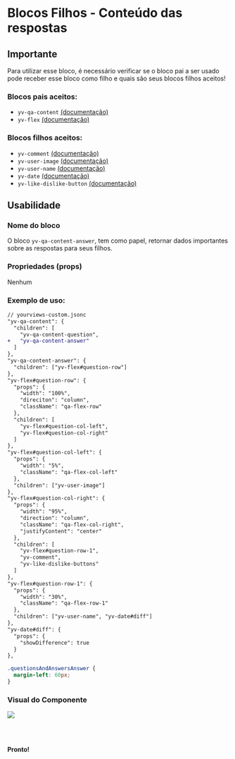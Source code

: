 
# Blocos Filhos - Conteúdo das respostas

## Importante

Para utilizar esse bloco, é necessário verificar se o bloco pai a ser usado pode receber esse bloco como filho e quais são seus blocos filhos aceitos!

### Blocos pais aceitos:

 - `yv-qa-content` [(documentação)](https://github.com/yourviewsbyhiplatform/documentacoes/blob/master/Blocos%20Filhos%20-%20Conte%C3%BAdo%20das%20perguntas%20e%20respostas.md)
 - `yv-flex` [(documentação)](https://github.com/yourviewsbyhiplatform/documentacoes/blob/master/Blocos%20Filhos%20-%20Flex%20Box.md)

### Blocos filhos aceitos:

 - `yv-comment` [(documentação)](https://github.com/yourviewsbyhiplatform/documentacoes/blob/master/Blocos%20Filhos%20-%20Coment%C3%A1rio.md) 
 - `yv-user-image` [(documentação)](https://github.com/yourviewsbyhiplatform/documentacoes/blob/master/Blocos%20Filhos%20-%20Imagem%20do%20Usu%C3%A1rio.md) 
 - `yv-user-name` [(documentação)](https://github.com/yourviewsbyhiplatform/documentacoes/blob/master/Blocos%20Filhos%20-%20Nome%20do%20Usu%C3%A1rio.md) 
 - `yv-date` [(documentação)](https://github.com/yourviewsbyhiplatform/documentacoes/blob/master/Blocos%20Filhos%20-%20Data.md) 
 - `yv-like-dislike-button` [(documentação)](https://github.com/yourviewsbyhiplatform/documentacoes/blob/master/Blocos%20Filhos%20-%20Like%20e%20Dislike.md)
 
## Usabilidade

### Nome do bloco

O bloco `yv-qa-content-answer`, tem como papel, retornar dados importantes sobre as respostas para seus filhos.

### Propriedades (props)

Nenhum

### Exemplo de uso:

```diff
// yourviews-custom.jsonc
"yv-qa-content": {
  "children": [
    "yv-qa-content-question", 
+   "yv-qa-content-answer"
  ]
},
"yv-qa-content-answer": {
  "children": ["yv-flex#question-row"]
},
"yv-flex#question-row": {
  "props": {
    "width": "100%",
    "direciton": "column",
    "className": "qa-flex-row"
  },
  "children": [
    "yv-flex#question-col-left", 
    "yv-flex#question-col-right"
  ]
},
"yv-flex#question-col-left": {
  "props": {
    "width": "5%",
    "className": "qa-flex-col-left"
  },
  "children": ["yv-user-image"]
},
"yv-flex#question-col-right": {
  "props": {
    "width": "95%",
    "direction": "column",
    "className": "qa-flex-col-right",
    "justifyContent": "center"
  },
  "children": [
    "yv-flex#question-row-1",
    "yv-comment",
    "yv-like-dislike-buttons"
  ]
},
"yv-flex#question-row-1": {
  "props": {
    "width": "30%",
    "className": "qa-flex-row-1"
  },
  "children": ["yv-user-name", "yv-date#diff"]
},
"yv-date#diff": {
  "props": {
    "showDifference": true
  }
},
```
```css
.questionsAndAnswersAnswer {
  margin-left: 60px;
}
```

### Visual do Componente
![](https://i.imgur.com/XVCLZJA.png)

<br>
<br>

**Pronto!**
<!--stackedit_data:
eyJoaXN0b3J5IjpbLTE0ODY4MTE5MTldfQ==
-->